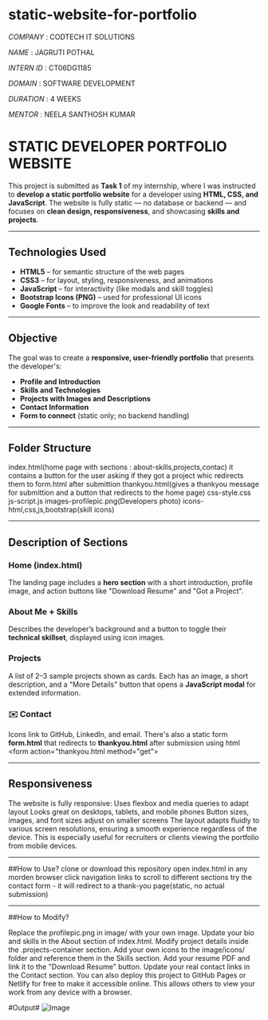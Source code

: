 # static-website-for-portfolio

*COMPANY* : CODTECH IT SOLUTIONS

*NAME* : JAGRUTI POTHAL

*INTERN ID* : CT06DG1185

*DOMAIN* : SOFTWARE DEVELOPMENT 

*DURATION* : 4 WEEKS

*MENTOR* : NEELA SANTHOSH KUMAR


# STATIC DEVELOPER PORTFOLIO WEBSITE

This project is submitted as **Task 1** of my internship, where I was instructed to **develop a static portfolio website** for a developer using **HTML, CSS, and JavaScript**. The website is fully static — no database or backend — and focuses on **clean design, responsiveness**, and showcasing **skills and projects**.

---

##  Technologies Used

- **HTML5** – for semantic structure of the web pages  
- **CSS3** – for layout, styling, responsiveness, and animations  
- **JavaScript** – for interactivity (like modals and skill toggles)  
- **Bootstrap Icons (PNG)** – used for professional UI icons  
- **Google Fonts** – to improve the look and readability of text

---

##  Objective

The goal was to create a **responsive, user-friendly portfolio** that presents the developer's:

- **Profile and Introduction**
- **Skills and Technologies**
- **Projects with Images and Descriptions**
- **Contact Information**
- **Form to connect** (static only; no backend handling)

---

##  Folder Structure
index.html(home page with sections : about-skills,projects,contac)
   it contains a button for the user asking if they got a project whic redirects them to
    form.html
    after submittion
       thankyou.html(gives a thankyou message for submittion and a button that redirects to the home page)
css-style.css
js-script.js
images-profilepic.png(Developers photo)
icons-html,css,js,bootstrap(skill icons)


---

##  Description of Sections

###  Home (index.html)
The landing page includes a **hero section** with a short introduction, profile image, and action buttons like "Download Resume" and "Got a Project".

###  About Me + Skills
Describes the developer’s background and a button to toggle their **technical skillset**, displayed using icon images.

###  Projects
A list of 2–3 sample projects shown as cards. Each has an image, a short description, and a "More Details" button that opens a **JavaScript modal** for extended information.

### ✉️ Contact
Icons link to GitHub, LinkedIn, and email. There's also a static form **form.html** that redirects to **thankyou.html** after submission using html <form action="thankyou.html method="get"> 


---

##  Responsiveness
The website is fully responsive:
Uses flexbox and media queries to adapt layout
Looks great on desktops, tablets, and mobile phones
Button sizes, images, and font sizes adjust on smaller screens
The layout adapts fluidly to various screen resolutions, ensuring a smooth experience regardless of the device. This is especially useful for recruiters or clients viewing the portfolio from mobile devices.

---

##How to Use?
 clone or download this repository
 open index.html in any morden browser
 click navigation links to scroll to different sections 
 try the contact form - it will redirect to a thank-you page(static, no actual submission)

 ---

 ##How to Modify?
 
Replace the profilepic.png in image/ with your own image.
Update your bio and skills in the About section of index.html.
Modify project details inside the .projects-container section.
Add your own icons to the image/icons/ folder and reference them in the Skills section.
Add your resume PDF and link it to the "Download Resume" button.
Update your real contact links in the Contact section.
You can also deploy this project to GitHub Pages or Netlify for free to make it accessible online. This allows others to view your work from any device with a browser.

 



#Output#
![Image](https://github.com/user-attachments/assets/dd7f79cd-6e70-4764-a061-d627b1a4dd42)

